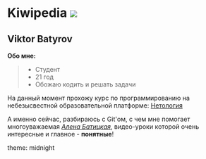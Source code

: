 # Kiwipedia     ![](https://i.pinimg.com/736x/07/96/5d/07965da80c9125695f0aa0198301ec01.jpg)

## Viktor Batyrov

**Обо мне:**
> - Студент
> - 21 год
> - Обожаю кодить и решать задачи

На данный момент прохожу курс по программированию на небезысвестной образовательной платформе: [Нетология](https://netology.ru/)

А именно сейчас, разбираюсь с Git'ом, с чем мне помогает многоуважаемая _[Алена Батицкая](https://github.com/solarrust)_, видео-уроки которой очень интересные и главное - **понятные**!

theme: midnight